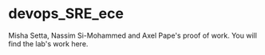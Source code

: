 # devops_SRE_ece

Misha Setta, Nassim Si-Mohammed and Axel Pape's proof of work.
You will find the lab's work here.
